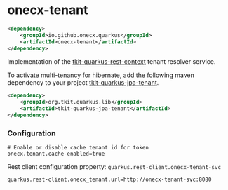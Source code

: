 # onecx-tenant

```xml
<dependency>
    <groupId>io.github.onecx.quarkus</groupId>
    <artifactId>onecx-tenant</artifactId>
</dependency>
```

Implementation of the [tkit-quarkus-rest-context](https://github.com/1000kit/tkit-quarkus/blob/main/extensions/rest-context/) tenant resolver service.

To activate multi-tenancy for hibernate, add the following maven dependency to your project [tkit-quarkus-jpa-tenant](https://github.com/1000kit/tkit-quarkus/tree/main/extensions/jpa-tenant).

```xml
<dependency>
    <groupId>org.tkit.quarkus.lib</groupId>
    <artifactId>tkit-quarkus-jpa-tenant</artifactId>
</dependency>
```



### Configuration

```properties
# Enable or disable cache tenant id for token
onecx.tenant.cache-enabled=true
```

Rest client configuration property: `quarkus.rest-client.onecx-tenant-svc`

```properties
quarkus.rest-client.onecx_tenant.url=http://onecx-tenant-svc:8080
```